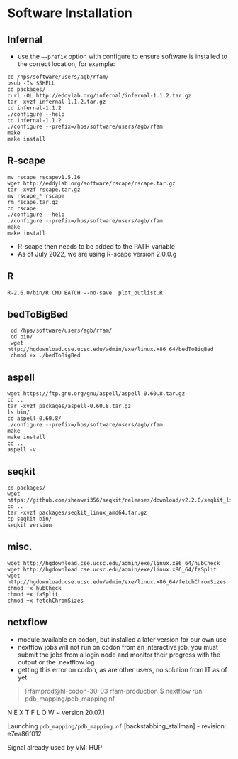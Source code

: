 
# Software Installation

## Infernal 

- use the `—-prefix` option with configure to ensure software is installed to the correct location, for example:

```console
cd /hps/software/users/agb/rfam/
bsub -Is $SHELL
cd packages/
curl -OL http://eddylab.org/infernal/infernal-1.1.2.tar.gz
tar -xvzf infernal-1.1.2.tar.gz
cd infernal-1.1.2
./configure --help
cd infernal-1.1.2
./configure --prefix=/hps/software/users/agb/rfam
make
make install
```

## R-scape 

```console
mv rscape rscapev1.5.16
wget http://eddylab.org/software/rscape/rscape.tar.gz
tar -xvzf rscape.tar.gz
mv rscape_* rscape
rm rscape.tar.gz
cd rscape
./configure --help
./configure --prefix=/hps/software/users/agb/rfam
make
make install
```

- R-scape then needs to be added to the PATH variable
- As of July 2022, we are using R-scape version 2.0.0.g

## R 

```console
R-2.6.0/bin/R CMD BATCH --no-save  plot_outlist.R
```

## bedToBigBed

```console
 cd /hps/software/users/agb/rfam/
 cd bin/
 wget http://hgdownload.cse.ucsc.edu/admin/exe/linux.x86_64/bedToBigBed
 chmod +x ./bedToBigBed
 ```

## aspell

```console
wget https://ftp.gnu.org/gnu/aspell/aspell-0.60.8.tar.gz
cd ..
tar -xvzf packages/aspell-0.60.8.tar.gz 
ls bin/
cd aspell-0.60.8/
./configure --prefix=/hps/software/users/agb/rfam
make
make install
cd ..
aspell -v
```

## seqkit

```console
cd packages/
wget https://github.com/shenwei356/seqkit/releases/download/v2.2.0/seqkit_linux_amd64.tar.gz
cd ..
tar -xvzf packages/seqkit_linux_amd64.tar.gz
cp seqkit bin/
seqkit version
```

## misc.

```console
wget http://hgdownload.cse.ucsc.edu/admin/exe/linux.x86_64/hubCheck
wget http://hgdownload.cse.ucsc.edu/admin/exe/linux.x86_64/faSplit
wget http://hgdownload.cse.ucsc.edu/admin/exe/linux.x86_64/fetchChromSizes
chmod +x hubCheck
chmod +x faSplit 
chmod +x fetchChromSizes 
```

## netxflow 

- module available on codon, but installed a later version for our own use
- nextflow jobs will not run on codon from an interactive job, you must submit the jobs from a login node and monitor their progress with the output or the .nextflow.log
- getting this error on codon, as are other users, no solution from IT as of yet

> [rfamprod@hl-codon-30-03 rfam-production]$ nextflow run pdb_mapping/pdb_mapping.nf 

N E X T F L O W ~ version 20.07.1

Launching `pdb_mapping/pdb_mapping.nf` [backstabbing_stallman] - revision: e7ea86f012

Signal already used by VM: HUP